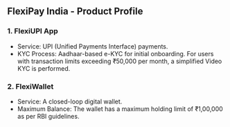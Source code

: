 ## FlexiPay India - Product Profile

### 1. FlexiUPI App
- Service: UPI (Unified Payments Interface) payments.
- KYC Process: Aadhaar-based e-KYC for initial onboarding. For users with transaction limits exceeding ₹50,000 per month, a simplified Video KYC is performed.

### 2. FlexiWallet
- Service: A closed-loop digital wallet.
- Maximum Balance: The wallet has a maximum holding limit of ₹1,00,000 as per RBI guidelines.